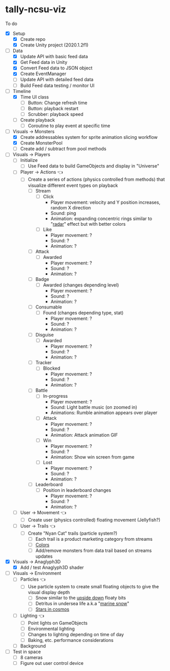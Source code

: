 # tally-ncsu-viz


To do
- [x] Setup
  - [x] Create repo
  - [x] Create Unity project (2020.1.2f1)
- [ ] Data
  - [x] Update API with basic feed data
  - [x] Get Feed data in Unity
  - [x] Convert Feed data to JSON object
  - [x] Create EventManager
  - [ ] Update API with detailed feed data
  - [ ] Build Feed data testing / monitor UI
- [ ] Timeline
  - [x] Time UI class
    - [ ] Button: Change refresh time
    - [ ] Button: playback restart
    - [ ] Scrubber: playback speed
  - [ ] Create playback 
    - [ ] Coroutine to play event at specific time
- [ ] Visuals -> Monsters
  - [x] Create addressables system for sprite animation slicing workflow
  - [x] Create MonsterPool
   - [ ] Create add / subtract from pool methods
- [ ] Visuals -> Players
  - [ ] Initialize
    - [ ] Use Feed data to build GameObjects and display in "Universe"
  - [ ] Player -> Actions 👈 
    - [ ] Create a series of actions (physics controlled from methods) that visualize different event types on playback
      - [ ] Stream
        - [ ] Click 
          - Player movement: velocity and Y position increases, random X direction
          - Sound: ping
          - Animation: expanding concentric rings similar to "[radar](https://www.provideocoalition.com/wp-content/uploads/Radar.gif)" effect but with better colors
        - [ ] Like
          - Player movement: ?
          - Sound: ?
          - Animation: ?
      - [ ] Attack
        - [ ] Awarded
          - Player movement: ?
          - Sound: ?
          - Animation: ?
      - [ ] Badge
        - [ ] Awarded (changes depending level)
          - Player movement: ?
          - Sound: ?
          - Animation: ?
      - [ ] Consumable
        - [ ] Found (changes depending type, stat)
          - Player movement: ?
          - Sound: ?
          - Animation: ?
      - [ ] Disguise
        - [ ] Awarded
          - Player movement: ?
          - Sound: ?
          - Animation: ?
      - [ ] Tracker
        - [ ] Blocked
          - Player movement: ?
          - Sound: ?
          - Animation: ? 
      - [ ] Battle
        - [ ] In-progress
          - Player movement: ?
          - Sound: Light battle music (on zoomed in)
          - Animations: Rumble animation appears over player
        - [ ] Attack
          - Player movement: ?
          - Sound: ?
          - Animation: Attack animation GIF
        - [ ] Win 
          - Player movement: ?
          - Sound: ?
          - Animation: Show win screen from game
        - [ ] Lost
          - Player movement: ?
          - Sound: ?
          - Animation: ? 
      - [ ] Leaderboard
        - [ ] Position in leaderboard changes
          - Player movement: ?
          - Sound: ?
          - Animation: ?   
  - [ ] User -> Movement 👈 
    - [ ] Create user (physics controlled) floating movement (Jellyfish?)
  - [ ] User -> Trails 👈 
    - [ ] Create "Nyan Cat" trails (particle system?)
      - [ ] Each trail is a product marketing category from streams
      - [ ] [Colors](https://github.com/sneakaway-studio/tally-api/blob/master/public/assets/css/sass/custom.scss)
      - [ ] Add/remove monsters from data trail based on streams updates
- [x] Visuals -> Anaglyph3D
  - [x] Add / test Anaglyph3D shader
- [ ] Visuals -> Environment
  - [ ] Particles 👈
    - [ ] Use particle system to create small floating objects to give the visual display depth
      - [ ] Snow similar to the [upside down](https://www.youtube.com/watch?v=LwmnNzY7gdo&ab_channel=AmbientWorlds) floaty bits
      - [ ] Detritus in undersea life a.k.a "[marine snow](https://oceanservice.noaa.gov/facts/marinesnow.html)"
      - [ ] [Stars in cosmos](https://penningdownheart.files.wordpress.com/2018/03/stars-3000x2000-purple-cosmos-hd-7172.jpg)
  - [ ] Lighting 👈
    - [ ] Point lights on GameObjects
    - [ ] Environmental lighting
    - [ ] Changes to lighting depending on time of day
    - [ ] Baking, etc. performance considerations
  - [ ] Background
- [ ] Test in space
  - [ ] 8 cameras
  - [ ] Figure out user control device
